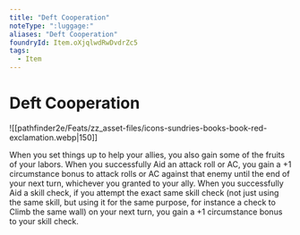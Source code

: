 ```yaml
---
title: "Deft Cooperation"
noteType: ":luggage:"
aliases: "Deft Cooperation"
foundryId: Item.oXjqlwdRwDvdrZc5
tags:
  - Item
---
```


# Deft Cooperation
![[pathfinder2e/Feats/zz_asset-files/icons-sundries-books-book-red-exclamation.webp|150]]

When you set things up to help your allies, you also gain some of the fruits of your labors. When you successfully Aid an attack roll or AC, you gain a +1 circumstance bonus to attack rolls or AC against that enemy until the end of your next turn, whichever you granted to your ally. When you successfully Aid a skill check, if you attempt the exact same skill check (not just using the same skill, but using it for the same purpose, for instance a check to Climb the same wall) on your next turn, you gain a +1 circumstance bonus to your skill check.
